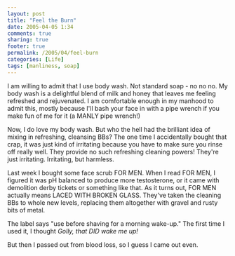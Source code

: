 ```yaml
---
layout: post
title: "Feel the Burn"
date: 2005-04-05 1:34
comments: true
sharing: true
footer: true
permalink: /2005/04/feel-burn
categories: [Life]
tags: [manliness, soap]
---
```

I am willing to admit that I use body wash.  Not standard soap - no no no.  My body wash is a delightful blend of milk and honey that leaves me feeling refreshed and rejuvenated.  I am comfortable enough in my manhood to admit this, mostly because I'll bash your face in with a pipe wrench if you make fun of me for it (a MANLY pipe wrench!)

Now, I do love my body wash.  But who the hell had the brilliant idea of mixing in refreshing, cleansing BBs?  The one time I accidentally bought that crap, it was just kind of irritating because you have to make sure you rinse off really well.  They provide no such refreshing cleaning powers!  They're just irritating.  Irritating, but harmless.

Last week I bought some face scrub FOR MEN.  When I read FOR MEN, I figured it was pH balanced to produce more testosterone, or it came with demolition derby tickets or something like that.  As it turns out, FOR MEN actually means LACED WITH BROKEN GLASS.  They've taken the cleaning BBs to whole new levels, replacing them altogether with gravel and rusty bits of metal.

The label says "use before shaving for a morning wake-up."  The first time I used it, I thought <i>Golly, that DID wake me up!</i>

But then I passed out from blood loss, so I guess I came out even.
